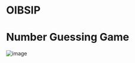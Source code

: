 # OIBSIP

# Number Guessing Game

![image](https://github.com/Anshumaankhare123/OIBSIP/assets/94692766/07dc5efd-1721-4eaf-af41-e9143d95fceb)
